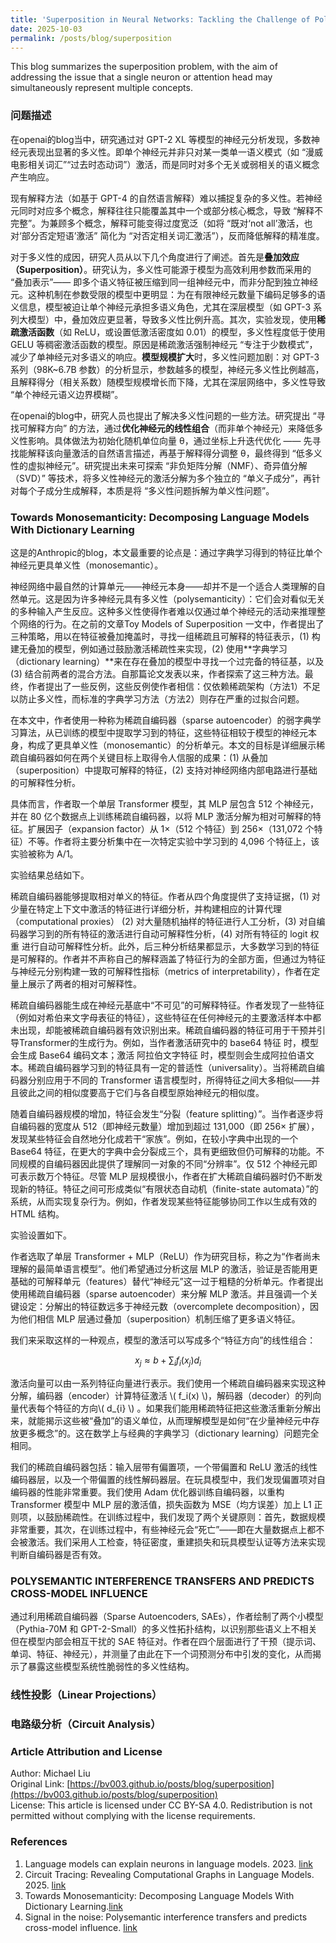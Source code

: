 ```yaml
---
title: 'Superposition in Neural Networks: Tackling the Challenge of Polysemantic Neurons'
date: 2025-10-03
permalink: /posts/blog/superposition
---
```


This blog summarizes the superposition problem, with the aim of addressing the issue that a single neuron or attention head may simultaneously represent multiple concepts.

<!-- excerpt -->

### 问题描述
在openai的blog当中，研究通过对 GPT-2 XL 等模型的神经元分析发现，多数神经元表现出显著的多义性。即单个神经元并非只对某一类单一语义模式（如 “漫威电影相关词汇”“过去时态动词”）激活，而是同时对多个无关或弱相关的语义概念产生响应。

现有解释方法（如基于 GPT-4 的自然语言解释）难以捕捉复杂的多义性。若神经元同时对应多个概念，解释往往只能覆盖其中一个或部分核心概念，导致 “解释不完整”。为兼顾多个概念，解释可能变得过度宽泛（如将 “既对‘not all’激活，也对‘部分否定短语’激活” 简化为 “对否定相关词汇激活”），反而降低解释的精准度。

对于多义性的成因，研究人员从以下几个角度进行了阐述。首先是**叠加效应（Superposition）**。研究认为，多义性可能源于模型为高效利用参数而采用的 “叠加表示”—— 即多个语义特征被压缩到同一组神经元中，而非分配到独立神经元。这种机制在参数受限的模型中更明显：为在有限神经元数量下编码足够多的语义信息，模型被迫让单个神经元承担多语义角色，尤其在深层模型（如 GPT-3 系列大模型）中，叠加效应更显著，导致多义性比例升高。其次，实验发现，使用**稀疏激活函数**（如 ReLU，或设置低激活密度如 0.01）的模型，多义性程度低于使用 GELU 等稠密激活函数的模型。原因是稀疏激活强制神经元 “专注于少数模式”，减少了单神经元对多语义的响应。**模型规模扩大**时，多义性问题加剧：对 GPT-3 系列（98K~6.7B 参数）的分析显示，参数越多的模型，神经元多义性比例越高，且解释得分（相关系数）随模型规模增长而下降，尤其在深层网络中，多义性导致 “单个神经元语义边界模糊”。

在openai的blog中，研究人员也提出了解决多义性问题的一些方法。研究提出 “寻找可解释方向” 的方法，通过**优化神经元的线性组合**（而非单个神经元）来降低多义性影响。具体做法为初始化随机单位向量 θ，通过坐标上升迭代优化 —— 先寻找能解释该向量激活的自然语言描述，再基于解释得分调整 θ，最终得到 “低多义性的虚拟神经元”。研究提出未来可探索 “非负矩阵分解（NMF）、奇异值分解（SVD）” 等技术，将多义性神经元的激活分解为多个独立的 “单义子成分”，再针对每个子成分生成解释，本质是将 “多义性问题拆解为单义性问题”。



### Towards Monosemanticity: Decomposing Language Models With Dictionary Learning

这是的Anthropic的blog，本文最重要的论点是：通过字典学习得到的特征比单个神经元更具单义性（monosemantic）。

神经网络中最自然的计算单元——神经元本身——却并不是一个适合人类理解的自然单元。这是因为许多神经元具有多义性（polysemanticity）：它们会对看似无关的多种输入产生反应。这种多义性使得作者难以仅通过单个神经元的活动来推理整个网络的行为。在之前的文章Toy Models of Superposition 一文中，作者提出了三种策略，用以在特征被叠加掩盖时，寻找一组稀疏且可解释的特征表示，(1) 构建无叠加的模型，例如通过鼓励激活稀疏性来实现，(2) 使用**字典学习（dictionary learning）**来在存在叠加的模型中寻找一个过完备的特征基，以及 (3) 结合前两者的混合方法。自那篇论文发表以来，作者探索了这三种方法。最终，作者提出了一些反例，这些反例使作者相信：仅依赖稀疏架构（方法1）不足以防止多义性，而标准的字典学习方法（方法2）则存在严重的过拟合问题。

在本文中，作者使用一种称为稀疏自编码器（sparse autoencoder）的弱字典学习算法，从已训练的模型中提取学习到的特征，这些特征相较于模型的神经元本身，构成了更具单义性（monosemantic）的分析单元。本文的目标是详细展示稀疏自编码器如何在两个关键目标上取得令人信服的成果：(1) 从叠加（superposition）中提取可解释的特征，(2) 支持对神经网络内部电路进行基础的可解释性分析。

具体而言，作者取一个单层 Transformer 模型，其 MLP 层包含 512 个神经元，并在 80 亿个数据点上训练稀疏自编码器，以将 MLP 激活分解为相对可解释的特征。扩展因子（expansion factor）从 1×（512 个特征）到 256×（131,072 个特征）不等。作者将主要分析集中在一次特定实验中学习到的 4,096 个特征上，该实验被称为 A/1。

实验结果总结如下。

稀疏自编码器能够提取相对单义的特征。作者从四个角度提供了支持证据，(1) 对少量在特定上下文中激活的特征进行详细分析，并构建相应的计算代理（computational proxies）
(2) 对大量随机抽样的特征进行人工分析，(3) 对自编码器学习到的所有特征的激活进行自动可解释性分析，(4) 对所有特征的 logit 权重 进行自动可解释性分析。此外，后三种分析结果都显示，大多数学习到的特征是可解释的。作者并不声称自己的解释涵盖了特征行为的全部方面，但通过为特征与神经元分别构建一致的可解释性指标（metrics of interpretability），作者在定量上展示了两者的相对可解释性。

稀疏自编码器能生成在神经元基底中“不可见”的可解释特征。作者发现了一些特征（例如对希伯来文字母表征的特征），这些特征在任何神经元的主要激活样本中都未出现，却能被稀疏自编码器有效识别出来。稀疏自编码器的特征可用于干预并引导Transformer的生成行为。例如，当作者激活研究中的 base64 特征 时，模型会生成 Base64 编码文本；激活 阿拉伯文字特征 时，模型则会生成阿拉伯语文本。稀疏自编码器学习到的特征具有一定的普适性（universality）。当将稀疏自编码器分别应用于不同的 Transformer 语言模型时，所得特征之间大多相似——并且彼此之间的相似度要高于它们与各自模型原始神经元的相似度。

随着自编码器规模的增加，特征会发生“分裂（feature splitting）”。当作者逐步将自编码器的宽度从 512（即神经元数量）增加到超过 131,000（即 256× 扩展），发现某些特征会自然地分化成若干“家族”。例如，在较小字典中出现的一个 Base64 特征，在更大的字典中会分裂成三个，具有更细致但仍可解释的功能。不同规模的自编码器因此提供了理解同一对象的不同“分辨率”。仅 512 个神经元即可表示数万个特征。尽管 MLP 层规模很小，作者在扩大稀疏自编码器时仍不断发现新的特征。特征之间可形成类似“有限状态自动机（finite-state automata）”的系统，从而实现复杂行为。例如，作者发现某些特征能够协同工作以生成有效的 HTML 结构。

实验设置如下。

作者选取了单层 Transformer + MLP（ReLU）作为研究目标，称之为“作者尚未理解的最简单语言模型”。他们希望通过分析这层 MLP 的激活，验证是否能用更基础的可解释单元（features）替代“神经元”这一过于粗糙的分析单元。作者提出使用稀疏自编码器（sparse autoencoder）来分解 MLP 激活。并且强调一个关键设定：分解出的特征数远多于神经元数（overcomplete decomposition），因为他们相信 MLP 层通过叠加（superposition）机制压缩了更多语义特征。

我们来采取这样的一种观点，模型的激活可以写成多个“特征方向”的线性组合：

$$ x_j \approx b + \sum_{i} f_i(x_j) d_i $$

激活向量可以由一系列特征向量进行表示。我们使用一个稀疏自编码器来实现这种分解，编码器（encoder）计算特征激活 \\( f_i(x) \\)，解码器（decoder）的列向量代表每个特征的方向\\( d_{i} \\) 。如果我们能用稀疏特征把这些激活重新分解出来，就能揭示这些被“叠加”的语义单位，从而理解模型是如何“在少量神经元中存放更多概念”的。这在数学上与经典的字典学习（dictionary learning）问题完全相同。

我们的稀疏自编码器包括：输入层带有偏置项，一个带偏置和 ReLU 激活的线性编码器层，以及一个带偏置的线性解码器层。在玩具模型中，我们发现偏置项对自编码器的性能非常重要。我们使用 Adam 优化器训练自编码器，以重构 Transformer 模型中 MLP 层的激活值，损失函数为 MSE（均方误差）加上 L1 正则项，以鼓励稀疏性。在训练过程中，我们发现了两个关键原则：首先，数据规模非常重要，其次，在训练过程中，有些神经元会“死亡”——即在大量数据点上都不会被激活。我们采用人工检查，特征密度，重建损失和玩具模型认证等方法来实现判断自编码器是否有效。

### POLYSEMANTIC INTERFERENCE  TRANSFERS AND PREDICTS CROSS-MODEL INFLUENCE

通过利用稀疏自编码器（Sparse Autoencoders, SAEs），作者绘制了两个小模型（Pythia-70M 和 GPT-2-Small）的多义性拓扑结构，以识别那些语义上不相关但在模型内部会相互干扰的 SAE 特征对。作者在四个层面进行了干预（提示词、单词、特征、神经元），并测量了由此在下一个词预测分布中引发的变化，从而揭示了暴露这些模型系统性脆弱性的多义性结构。

### 线性投影（Linear Projections）

### 电路级分析（Circuit Analysis）

### Article Attribution and License
Author: Michael Liu  
Original Link: [https://bv003.github.io/posts/blog/superposition](https://bv003.github.io/posts/blog/superposition)  
License: This article is licensed under CC BY-SA 4.0. Redistribution is not permitted without complying with the license requirements.  

### References
1. Language models can explain neurons in language models. 2023. [link](https://openaipublic.blob.core.windows.net/neuron-explainer/paper/index.html)
2. Circuit Tracing: Revealing Computational Graphs in Language Models. 2025. [link](https://transformer-circuits.pub/2025/attribution-graphs/methods.html)
3. Towards Monosemanticity: Decomposing Language Models With Dictionary Learning.[link](https://transformer-circuits.pub/2023/monosemantic-features/index.html)
4. Signal in the noise: Polysemantic interference transfers and predicts cross-model influence. [link](https://arxiv.org/html/2505.11611v2)